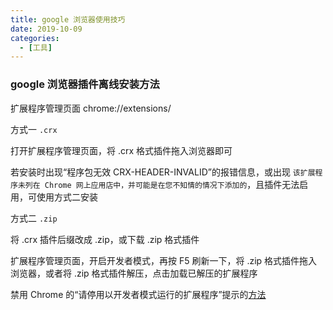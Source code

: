 ```yaml
---
title: google 浏览器使用技巧
date: 2019-10-09
categories:
  - [工具]
---
```


### google 浏览器插件离线安装方法

扩展程序管理页面 chrome://extensions/

方式一 `.crx`

打开扩展程序管理页面，将 .crx 格式插件拖入浏览器即可

若安装时出现“程序包无效 CRX-HEADER-INVALID”的报错信息，或出现 `该扩展程序未列在 Chrome 网上应用店中，并可能是在您不知情的情况下添加的`，且插件无法启用，可使用方式二安装

方式二 `.zip`

将 .crx 插件后缀改成 .zip，或下载 .zip 格式插件

扩展程序管理页面，开启开发者模式，再按 F5 刷新一下，将 .zip 格式插件拖入浏览器，或者将 .zip 格式插件解压，点击加载已解压的扩展程序

禁用 Chrome 的“请停用以开发者模式运行的扩展程序”提示的[方法](https://mp.weixin.qq.com/s?__biz=MzAwOTk3Mjg4Mg==&mid=100000085&idx=1&sn=17e6fb5c4db0f4dc3fbe840d71fd04d8&chksm=1b563ca82c21b5be85e337c94a7474857847fdc2af96845165206df11acd69a454d08f8ecbd5#rd)
